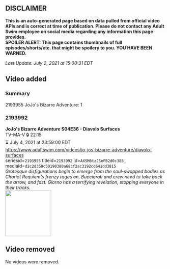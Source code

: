## DISCLAIMER
**This is an auto-generated page based on data pulled from official video APIs and is correct at time of publication. Please do not contact any Adult Swim employee on social media regarding any information this page provides.**  
**SPOILER ALERT: This page contains thumbnails of full episodes/shorts/etc. that might be spoilery to you. YOU HAVE BEEN WARNED.**  

_Last Update: July 2, 2021 at 15:00:31 EDT_
## Video added
### Summary
2193955 JoJo's Bizarre Adventure: 1  
### 2193992
**JoJo's Bizarre Adventure S04E36 - Diavolo Surfaces**  
TV-MA-V 🔒 22:15  
⌛ July 4, 2021 at 23:59:00 EDT  
https://www.adultswim.com/videos/jo-jos-bizarre-adventure/diavolo-surfaces  
seriesid=`2193955` titleid=`2193992` id=`AXSM6tzJSeFB2d0c385_` mediaid=`d2c2d350c50190380a68cf2ac3192cd641dd3815`  
_Grotesque disfigurations begin to emerge from the soul-swapped bodies as Chariot Requiem's frenzy rages on. Bucciarati and crew need to take back the arrow, and fast. Giorno has a terrifying revelation, stopping everyone in their tracks._  
<a href="https://media.cdn.adultswim.com/uploads/20200914/thumbnails/2_20914100339-jojo_goldenwind_036.jpg"><img src="https://media.cdn.adultswim.com/uploads/20200914/thumbnails/2_20914100339-jojo_goldenwind_036.jpg" height="144px" /></a>
## Video removed
No videos were removed.  
